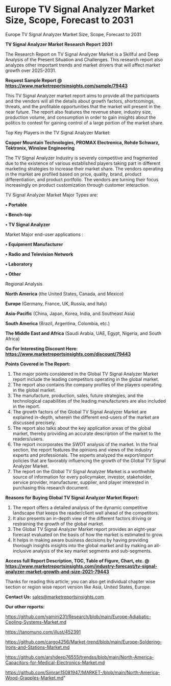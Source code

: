 # Europe TV Signal Analyzer Market Size, Scope, Forecast to 2031
Europe TV Signal Analyzer Market Size, Scope, Forecast to 2031

<strong>TV Signal Analyzer Market Research Report 2031</strong>

The Research Report on TV Signal Analyzer Market is a Skillful and Deep Analysis of the Present Situation and Challenges. This research report also analyzes other important trends and market drivers that will affect market growth over 2025-2031.

<strong>Request Sample Report @ <a href=https://www.marketreportsinsights.com/sample/79443>https://www.marketreportsinsights.com/sample/79443</a></strong>

This TV Signal Analyzer market report aims to provide all the participants and the vendors will all the details about growth factors, shortcomings, threats, and the profitable opportunities that the market will present in the near future. The report also features the revenue share, industry size, production volume, and consumption in order to gain insights about the politics to contest for gaining control of a large portion of the market share.

Top Key Players in the TV Signal Analyzer Market:

<strong>Copper Mountain Technologies, PROMAX Electronica, Rohde Schwarz, Tektronix, Winslow Engineering</strong>

The TV Signal Analyzer Industry is severely competitive and fragmented due to the existence of various established players taking part in different marketing strategies to increase their market share. The vendors operating in the market are profiled based on price, quality, brand, product differentiation, and product portfolio. The vendors are turning their focus increasingly on product customization through customer interaction.

TV Signal Analyzer Market Major Types are:

<strong>• Portable

• Bench-top

• TV Signal Analyzer</strong>

Market Major end-user applications :

<strong>• Equipment Manufacturer

• Radio and Television Network

• Laboratory

• Other</strong>

Regional Analysis

</u><strong><b>North America</b></strong> (the United States, Canada, and Mexico)

<strong><b>Europe </b></strong>(Germany, France, UK, Russia, and Italy)

<strong><b>Asia-Pacific</b></strong> (China, Japan, Korea, India, and Southeast Asia)

<strong><b>South America</b></strong> (Brazil, Argentina, Colombia, etc.)

<strong><b>The Middle East and Africa</b></strong> (Saudi Arabia, UAE, Egypt, Nigeria, and South Africa)

<strong>Go For Interesting Discount Here: <a href=https://www.marketreportsinsights.com/discount/79443>https://www.marketreportsinsights.com/discount/79443</a></strong>

<strong>Points Covered in The Report:</strong>
<ol>
  <li>The major points considered in the Global TV Signal Analyzer Market report include the leading competitors operating in the global market.</li>
  <li>The report also contains the company profiles of the players operating in the global market.</li>
  <li>The manufacture, production, sales, future strategies, and the technological capabilities of the leading manufacturers are also included in the report.</li>
  <li>The growth factors of the Global TV Signal Analyzer Market are explained in-depth, wherein the different end-users of the market are discussed precisely.</li>
  <li>The report also talks about the key application areas of the global market, thereby providing an accurate description of the market to the readers/users.</li>
  <li>The report incorporates the SWOT analysis of the market. In the final section, the report features the opinions and views of the industry experts and professionals. The experts analyzed the export/import policies that are favorably influencing the growth of the Global TV Signal Analyzer Market.</li>
  <li>The report on the Global TV Signal Analyzer Market is a worthwhile source of information for every policymaker, investor, stakeholder, service provider, manufacturer, supplier, and player interested in purchasing this research document.</li>
</ol>
<strong>Reasons for Buying Global TV Signal Analyzer Market Report:</strong>

<ol>
  <li>The report offers a detailed analysis of the dynamic competitive landscape that keeps the reader/client well ahead of the competitors.</li>
  <li>It also presents an in-depth view of the different factors driving or restraining the growth of the global market.</li>
  <li>The Global TV Signal Analyzer Market report provides an eight-year forecast evaluated on the basis of how the market is estimated to grow.</li>
  <li>It helps in making aware business decisions by having providing thorough insights insights into the global market and by making an all-inclusive analysis of the key market segments and sub-segments.</li>
</ol>
<strong>Access full Report Description, TOC, Table of Figure, Chart, etc. @ <a href=https://www.marketreportsinsights.com/industry-forecast/tv-signal-analyzer-market-growth-and-size-2021-79443>https://www.marketreportsinsights.com/industry-forecast/tv-signal-analyzer-market-growth-and-size-2021-79443</a></strong>


Thanks for reading this article; you can also get individual chapter wise section or region wise report version like Asia, United States, Europe.

<strong>Contact Us:</strong>
sales@marketreportsinsights.com

<strong>Our other reports:</strong>

<a href=https://github.com/yamini231/Research/blob/main/Europe-Adiabatic-Cooling-Systems-Market.md>https://github.com/yamini231/Research/blob/main/Europe-Adiabatic-Cooling-Systems-Market.md</a>

<a href=https://tanomuno.com/illust/452391>https://tanomuno.com/illust/452391</a>

<a href=https://github.com/cargo4256/Market-trend/blob/main/Europe-Soldering-Irons-and-Stations-Market.md>https://github.com/cargo4256/Market-trend/blob/main/Europe-Soldering-Irons-and-Stations-Market.md</a>

<a href=https://github.com/arshdeep76555/trendss/blob/main/North-America-Capacitors-for-Medical-Electronics-Market.md>https://github.com/arshdeep76555/trendss/blob/main/North-America-Capacitors-for-Medical-Electronics-Market.md</a>

<a href=https://github.com/Simran15081947/MARKET-/blob/main/North-America-Wood-Grapples-Market.md>https://github.com/Simran15081947/MARKET-/blob/main/North-America-Wood-Grapples-Market.md</a>"
